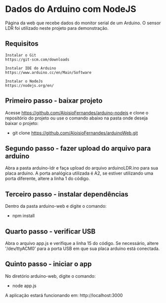 # Dados do Arduino com NodeJS
 Página da web que recebe dados do monitor serial de um Arduino. O sensor LDR foi utilizado neste projeto para demonstração.

 ## Requisitos
    Instalar o Git
    https://git-scm.com/downloads

    Instalar IDE do Arduino
    https://www.arduino.cc/en/Main/Software

    Instalar o NodeJs
    https://nodejs.org/en/

## Primeiro passo - baixar projeto
Acesse https://github.com/AloisioFernandes/arduino-nodejs e clone o repositório do projeto ou use o comando abaixo na pasta onde deseja baixar o projeto:
- git clone https://github.com/AloisioFernandes/arduinoWeb.git

## Segundo passo - fazer upload do arquivo para arduino
Abra a pasta arduino-ldr e faça upload do arquivo arduinoLDR.ino para sua placa arduino. A porta analógica utilizada é A2, se estiver utilizando uma porta diferente, altere a linha 1 do código.

## Terceiro passo - instalar dependências
Dentro da pasta arduino-web e digite o comando:
- npm install

## Quarto passo - verificar USB 
Abra o arquivo app.js e verifique a linha 15 do código. Se necessário, altere '/dev/ttyACM0' para a porta USB em que sua placa arduino está conectada.

## Quinto passo - iniciar o app
No diretório arduino-web, digite o comando:
- node app.js

A aplicação estará funcionando em: http://localhost:3000 